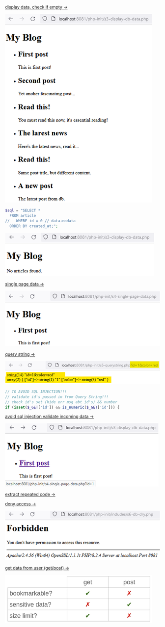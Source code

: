 [display data, check if empty →][def]

![Alt text](img/displayDBData.png)

```php
$sql = "SELECT *
  FROM article
//   WHERE id = 0 // data→nodata
  ORDER BY created_at;";
```

![Alt text](img/noData.png)

[def]: ../s3-display-db-data.php

[single page data →][def2]

![Alt text](img/singlePageData.png)

[def2]: ../s4-single-page-data.php

[query string →][def3]

![Alt text](img/queryString.png)

```php
// TO AVOID SQL INJECTION!!!
// validate id's passed in from Query String!!!
// check id's set (hide err msg abt id's) && number
if (isset($_GET['id']) && is_numeric($_GET['id'])) {
```

[avoid sql injection validate incoming data →][def5]

[def5]: ../s4-single-page-data.php

![Alt text](img/singlePageData2.png)

[def3]: ../s5-querystring.php

[extract repeated code →][def4]

[def4]: ../s6-db-dry.php

[deny access →][def6]

![Alt text](img/denyAccess.png)

[def6]: ../includes/.htaccess

[get data from user (get/post) →][def7]

![Alt text](img/getPostData.png)

[def7]: ../form.php

